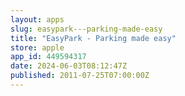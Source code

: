 ```yaml
---
layout: apps
slug: easypark---parking-made-easy
title: "EasyPark - Parking made easy"
store: apple
app_id: 449594317
date: 2024-06-03T08:12:47Z
published: 2011-07-25T07:00:00Z
---
```

